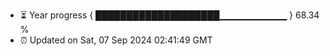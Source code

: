 - ⏳ Year progress { ████████████████████▁▁▁▁▁▁▁▁▁▁ } 68.34 %
- ⏰ Updated on Sat, 07 Sep 2024 02:41:49 GMT

